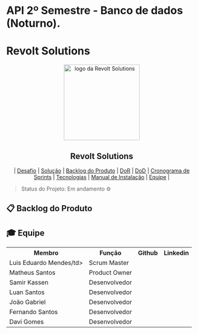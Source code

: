 # API 2º Semestre - Banco de dados (Noturno).

# Revolt Solutions

<p align="center">
      <img src="docs/Img/logo-BuzzTech.png" alt="logo da Revolt Solutions" width="200">
      <h2 align="center"> Revolt Solutions</h2>
</p>

<p align="center">
  | <a href ="#desafio"> Desafio</a>  |
  <a href ="#solucao"> Solução</a>  |   
  <a href ="#backlog"> Backlog do Produto</a>  |
  <a href ="#dor">DoR</a>  |
  <a href ="#dod">DoD</a>  |
  <a href ="#sprint"> Cronograma de Sprints</a>  |
  <a href ="#tecnologias">Tecnologias</a> |
  <a href ="#manual">Manual de Instalação</a>  | 
  <a href ="#equipe"> Equipe</a> |
</p>

> Status do Projeto: Em andamento ⚙️ 
>

## 📋 Backlog do Produto <a id="backlog"></a>

## 🎓 Equipe <a id="equipe"></a>

<div align="center">
  <table>
    <tr>
      <th>Membro</th>
      <th>Função</th>
      <th>Github</th>
      <th>Linkedin</th>
    </tr>
    <tr>
      <td>Luis Eduardo Mendes/td>
      <td>Scrum Master</td>      
    </tr>
    <tr>
      <td>Matheus Santos</td>
      <td>Product Owner</td>
    </tr>
    <tr>
      <td>Samir Kassen</td>
      <td>Desenvolvedor</td>
    </tr>
    <tr>
      <td>Luan Santos</td>
      <td>Desenvolvedor</td>
    </tr>
    <tr>
      <td>João Gabriel</td>
      <td>Desenvolvedor</td>
    </tr>
    <tr>
      <td>Fernando Santos</td>
      <td>Desenvolvedor</td>
    </tr>
    <tr>
      <td>Davi Gomes</td>
      <td>Desenvolvedor</td>
    </tr>
  </table>
</div>
